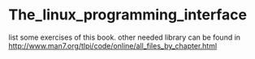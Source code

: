 # The_linux_programming_interface
list some exercises of this book.
other needed library can be found in http://www.man7.org/tlpi/code/online/all_files_by_chapter.html
